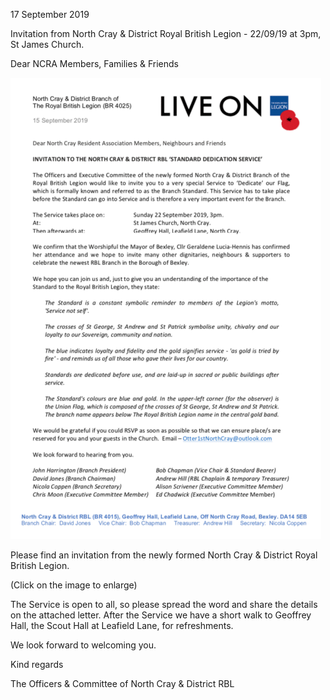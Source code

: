17 September 2019

Invitation from North Cray & District Royal British Legion - 22/09/19 at 3pm, St James Church.

Dear NCRA Members, Families & Friends[](http://www.northcrayresidents.org.uk/posters/poster298.pdf)

![Image](images/nm0821_1.gif)

Please find an invitation from the newly formed North Cray & District Royal British Legion.

(Click on the image to enlarge)

The Service is open to all, so please spread the word and share the details on the attached letter. After the Service we have a short walk to Geoffrey Hall, the Scout Hall at Leafield Lane, for refreshments.

We look forward to welcoming you.

Kind regards

The Officers & Committee of North Cray & District RBL
